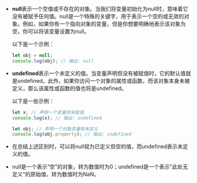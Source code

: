 - **null**表示一个空值或不存在的对象。当我们将变量初始化为null时，意味着它没有被赋予任何值。null是一个特殊的关键字，用于表示一个空的或无效的对象。例如，如果你有一个指向对象的变量，但是你想要明确地表示该对象为空，你可以将该变量设置为null。

  以下是一个示例：
  ```javascript
  let obj = null;
  console.log(obj); // 输出: null
  ```

- **undefined**表示一个未定义的值。当变量声明但没有被赋值时，它的默认值就是undefined。此外，如果你访问一个对象的属性或函数，而该对象本身未被定义，那么该属性或函数的值也将是undefined。

  以下是一些示例：
  ```javascript
  let x; // 声明一个变量但未赋值
  console.log(x); // 输出: undefined

  let obj; // 声明一个对象变量但未定义
  console.log(obj.property); // 输出: undefined
  ```

* 在总结上述区别时，可以将null视为已定义但空的值，而undefined表示未定义的值。

* null是一个表示“空”的对象，转为数值时为0；undefined是一个表示"此处无定义"的原始值，转为数值时为NaN。